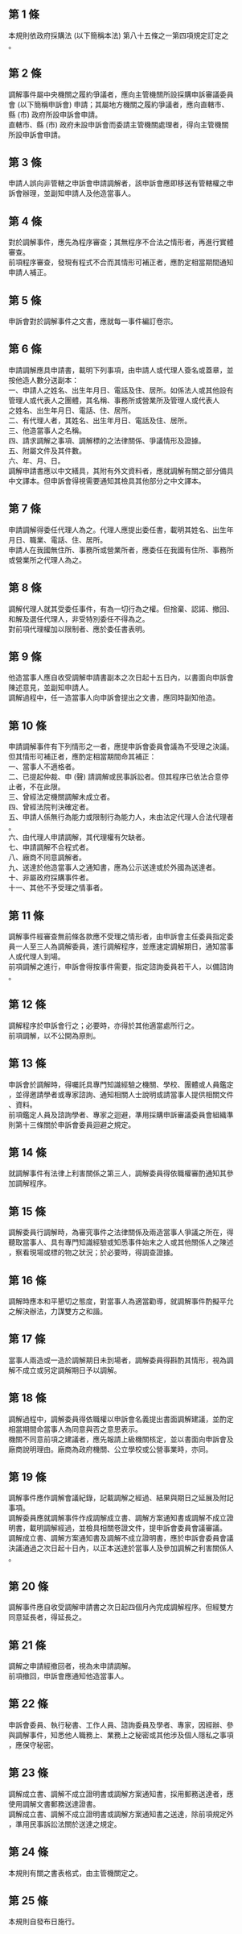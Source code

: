 第 1 條
-------
本規則依政府採購法 (以下簡稱本法) 第八十五條之一第四項規定訂定之  
。

第 2 條
-------
調解事件屬中央機關之履約爭議者，應向主管機關所設採購申訴審議委員  
會 (以下簡稱申訴會) 申請；其屬地方機關之履約爭議者，應向直轄市、  
縣 (市) 政府所設申訴會申請。  
直轄市、縣 (市) 政府未設申訴會而委請主管機關處理者，得向主管機關  
所設申訴會申請。

第 3 條
-------
申請人誤向非管轄之申訴會申請調解者，該申訴會應即移送有管轄權之申  
訴會辦理，並副知申請人及他造當事人。

第 4 條
-------
對於調解事件，應先為程序審查；其無程序不合法之情形者，再進行實體  
審查。  
前項程序審查，發現有程式不合而其情形可補正者，應酌定相當期間通知  
申請人補正。

第 5 條
-------
申訴會對於調解事件之文書，應就每一事件編訂卷宗。

第 6 條
-------
申請調解應具申請書，載明下列事項，由申請人或代理人簽名或蓋章，並  
按他造人數分送副本：  
一、申請人之姓名、出生年月日、電話及住、居所。如係法人或其他設有  
    管理人或代表人之團體，其名稱、事務所或營業所及管理人或代表人  
    之姓名、出生年月日、電話、住、居所。  
二、有代理人者，其姓名、出生年月日、電話及住、居所。  
三、他造當事人之名稱。  
四、請求調解之事項、調解標的之法律關係、爭議情形及證據。  
五、附屬文件及其件數。  
六、年、月、日。  
調解申請書應以中文繕具，其附有外文資料者，應就調解有關之部分備具  
中文譯本。但申訴會得視需要通知其檢具其他部分之中文譯本。

第 7 條
-------
申請調解得委任代理人為之。代理人應提出委任書，載明其姓名、出生年  
月日、職業、電話、住、居所。  
申請人在我國無住所、事務所或營業所者，應委任在我國有住所、事務所  
或營業所之代理人為之。

第 8 條
-------
調解代理人就其受委任事件，有為一切行為之權。但捨棄、認諾、撤回、  
和解及選任代理人，非受特別委任不得為之。  
對前項代理權加以限制者、應於委任書表明。

第 9 條
-------
他造當事人應自收受調解申請書副本之次日起十五日內，以書面向申訴會  
陳述意見，並副知申請人。  
調解過程中，任一造當事人向申訴會提出之文書，應同時副知他造。

第 10 條
--------
申請調解事件有下列情形之一者，應提申訴會委員會議為不受理之決議。  
但其情形可補正者，應酌定相當期間命其補正：  
一、當事人不適格者。  
二、已提起仲裁、申 (聲) 請調解或民事訴訟者。但其程序已依法合意停  
    止者，不在此限。  
三、曾經法定機關調解未成立者。  
四、曾經法院判決確定者。  
五、申請人係無行為能力或限制行為能力人，未由法定代理人合法代理者  
    。  
六、由代理人申請調解，其代理權有欠缺者。  
七、申請調解不合程式者。  
八、廠商不同意調解者。  
九、送達於他造當事人之通知書，應為公示送達或於外國為送達者。  
十、非屬政府採購事件者。  
十一、其他不予受理之情事者。

第 11 條
--------
調解事件經審查無前條各款應不受理之情形者，由申訴會主任委員指定委  
員一人至三人為調解委員，進行調解程序，並應速定調解期日，通知當事  
人或代理人到場。  
前項調解之進行，申訴會得按事件需要，指定諮詢委員若干人，以備諮詢  
。

第 12 條
--------
調解程序於申訴會行之；必要時，亦得於其他適當處所行之。  
前項調解，以不公開為原則。

第 13 條
--------
申訴會於調解時，得囑託具專門知識經驗之機關、學校、團體或人員鑑定  
，並得邀請學者或專家諮詢、通知相關人士說明或請當事人提供相關文件  
、資料。  
前項鑑定人員及諮詢學者、專家之迴避，準用採購申訴審議委員會組織準  
則第十三條關於申訴會委員迴避之規定。

第 14 條
--------
就調解事件有法律上利害關係之第三人，調解委員得依職權審酌通知其參  
加調解程序。

第 15 條
--------
調解委員行調解時，為審究事件之法律關係及兩造當事人爭議之所在，得  
聽取當事人、具有專門知識經驗或知悉事件始末之人或其他關係人之陳述  
，察看現場或標的物之狀況；於必要時，得調查證據。

第 16 條
--------
調解時應本和平懇切之態度，對當事人為適當勸導，就調解事件酌擬平允  
之解決辦法，力謀雙方之和諧。

第 17 條
--------
當事人兩造或一造於調解期日未到場者，調解委員得斟酌其情形，視為調  
解不成立或另定調解期日予以調解。

第 18 條
--------
調解過程中，調解委員得依職權以申訴會名義提出書面調解建議，並酌定  
相當期間命當事人為同意與否之意思表示。  
機關不同意前項之建議者，應先報請上級機關核定，並以書面向申訴會及  
廠商說明理由。廠商為政府機關、公立學校或公營事業時，亦同。

第 19 條
--------
調解事件應作調解會議紀錄，記載調解之經過、結果與期日之延展及附記  
事項。  
調解委員應就調解事件作成調解成立書、調解方案通知書或調解不成立證  
明書，載明調解經過，並檢具相關卷證文件，提申訴會委員會議審議。  
調解成立書、調解方案通知書及調解不成立證明書，應於申訴會委員會議  
決議通過之次日起十日內，以正本送達於當事人及參加調解之利害關係人  
。

第 20 條
--------
調解事件應自收受調解申請書之次日起四個月內完成調解程序。但經雙方  
同意延長者，得延長之。

第 21 條
--------
調解之申請經撤回者，視為未申請調解。  
前項撤回，申訴會應通知他造當事人。

第 22 條
--------
申訴會委員、執行秘書、工作人員、諮詢委員及學者、專家，因經辦、參  
與調解事件，知悉他人職務上、業務上之秘密或其他涉及個人隱私之事項  
，應保守秘密。

第 23 條
--------
調解成立書、調解不成立證明書或調解方案通知書，採用郵務送達者，應  
使用調解文書郵務送達證書。  
調解成立書、調解不成立證明書或調解方案通知書之送達，除前項規定外  
，準用民事訴訟法關於送達之規定。

第 24 條
--------
本規則有關之書表格式，由主管機關定之。

第 25 條
--------
本規則自發布日施行。

